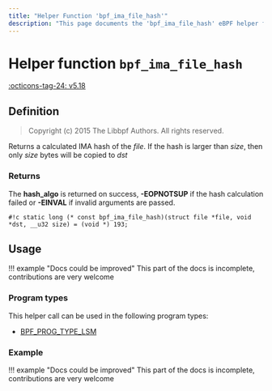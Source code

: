 ```yaml
---
title: "Helper Function 'bpf_ima_file_hash'"
description: "This page documents the 'bpf_ima_file_hash' eBPF helper function, including its defintion, usage, program types that can use it, and examples."
---
```

# Helper function `bpf_ima_file_hash`

<!-- [FEATURE_TAG](bpf_ima_file_hash) -->
[:octicons-tag-24: v5.18](https://github.com/torvalds/linux/commit/174b16946e39ebd369097e0f773536c91a8c1a4c)
<!-- [/FEATURE_TAG] -->

## Definition

> Copyright (c) 2015 The Libbpf Authors. All rights reserved.


<!-- [HELPER_FUNC_DEF] -->
Returns a calculated IMA hash of the _file_. If the hash is larger than _size_, then only _size_ bytes will be copied to _dst_

### Returns

The **hash_algo** is returned on success, **-EOPNOTSUP** if the hash calculation failed or **-EINVAL** if invalid arguments are passed.

`#!c static long (* const bpf_ima_file_hash)(struct file *file, void *dst, __u32 size) = (void *) 193;`
<!-- [/HELPER_FUNC_DEF] -->

## Usage

!!! example "Docs could be improved"
    This part of the docs is incomplete, contributions are very welcome

### Program types

This helper call can be used in the following program types:

<!-- DO NOT EDIT MANUALLY -->
<!-- [HELPER_FUNC_PROG_REF] -->
 * [BPF_PROG_TYPE_LSM](../program-type/BPF_PROG_TYPE_LSM.md)
<!-- [/HELPER_FUNC_PROG_REF] -->

### Example

!!! example "Docs could be improved"
    This part of the docs is incomplete, contributions are very welcome
